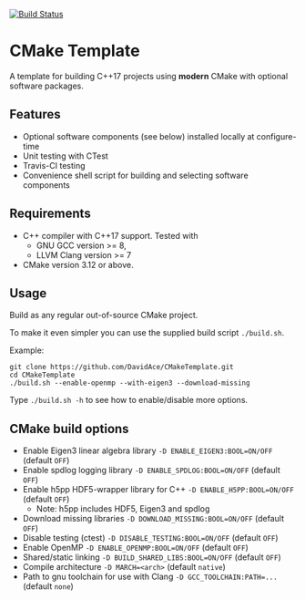 [![Build Status](https://travis-ci.org/DavidAce/CMakeTemplate.svg?branch=cpp-cmake)](https://travis-ci.org/DavidAce/CMakeTemplate)
# CMake Template
A template for building C++17 projects using **modern** CMake with optional software packages. 


## Features
- Optional software components (see below) installed locally at configure-time
- Unit testing with CTest 
- Travis-CI testing
- Convenience shell script for building and selecting software components


## Requirements
- C++ compiler with C++17 support. Tested with
    - GNU GCC version >= 8,
    - LLVM Clang version >= 7
- CMake version 3.12 or above.


## Usage
Build as any regular out-of-source CMake project.

To make it even simpler you can use the supplied build script `./build.sh`.

Example:

    git clone https://github.com/DavidAce/CMakeTemplate.git
    cd CMakeTemplate
    ./build.sh --enable-openmp --with-eigen3 --download-missing

Type `./build.sh -h` to see how to enable/disable more options.


## CMake build options
- Enable Eigen3 linear algebra library         `-D ENABLE_EIGEN3:BOOL=ON/OFF`        (default `OFF`)
- Enable spdlog logging library                `-D ENABLE_SPDLOG:BOOL=ON/OFF`        (default `OFF`)
- Enable h5pp HDF5-wrapper library for C++     `-D ENABLE_H5PP:BOOL=ON/OFF`          (default `OFF`)
    - Note: h5pp includes HDF5, Eigen3 and spdlog 
- Download missing libraries                   `-D DOWNLOAD_MISSING:BOOL=ON/OFF`     (default `OFF`)
- Disable testing (ctest)                      `-D DISABLE_TESTING:BOOL=ON/OFF`      (default `OFF`)
- Enable OpenMP                                `-D ENABLE_OPENMP:BOOL=ON/OFF`        (default `OFF`)
- Shared/static linking                        `-D BUILD_SHARED_LIBS:BOOL=ON/OFF`    (default `OFF`)
- Compile architecture                         `-D MARCH=<arch>`                     (default `native`)
- Path to gnu toolchain for use with Clang     `-D GCC_TOOLCHAIN:PATH=...`           (default `none`)

